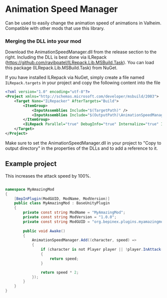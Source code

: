 # Animation Speed Manager

Can be used to easily change the animation speed of animations in Valheim. Compatible with other mods that use this library.

### Merging the DLL into your mod

Download the AnimationSpeedManager.dll from the release section to the right.
Including the DLL is best done via ILRepack (https://github.com/ravibpatel/ILRepack.Lib.MSBuild.Task). You can load this package (ILRepack.Lib.MSBuild.Task) from NuGet.

If you have installed ILRepack via NuGet, simply create a file named `ILRepack.targets` in your project and copy the following content into the file

```xml
<?xml version="1.0" encoding="utf-8"?>
<Project xmlns="http://schemas.microsoft.com/developer/msbuild/2003">
    <Target Name="ILRepacker" AfterTargets="Build">
        <ItemGroup>
            <InputAssemblies Include="$(TargetPath)" />
            <InputAssemblies Include="$(OutputPath)\AnimationSpeedManager.dll" />
        </ItemGroup>
        <ILRepack Parallel="true" DebugInfo="true" Internalize="true" InputAssemblies="@(InputAssemblies)" OutputFile="$(TargetPath)" TargetKind="SameAsPrimaryAssembly" LibraryPath="$(OutputPath)" />
    </Target>
</Project>
```

Make sure to set the AnimationSpeedManager.dll in your project to "Copy to output directory" in the properties of the DLLs and to add a reference to it.

## Example project

This increases the attack speed by 100%.

```csharp

namespace MyAmazingMod
{
	[BepInPlugin(ModGUID, ModName, ModVersion)]
	public class MyAmazingMod : BaseUnityPlugin
	{
		private const string ModName = "MyAmazingMod";
		private const string ModVersion = "1.0.0";
		private const string ModGUID = "org.bepinex.plugins.myamazingmod";
		
		public void Awake()
		{
			AnimationSpeedManager.Add((character, speed) =>
			{
				if (character is not Player player || !player.InAttack() || player.m_currentAttack is null)
				{
					return speed;
				}

				return speed * 2;
			});
		}
	}
}
```
